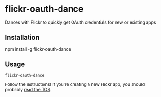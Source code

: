 # flickr-oauth-dance

Dances with Flickr to quickly get OAuth credentials for new or existing apps

## Installation

npm install -g flickr-oauth-dance

## Usage

```
flickr-oauth-dance
```

Follow the instructions! If you're creating a new Flickr app, you should probably [read the TOS](https://www.flickr.com/services/api/tos/).